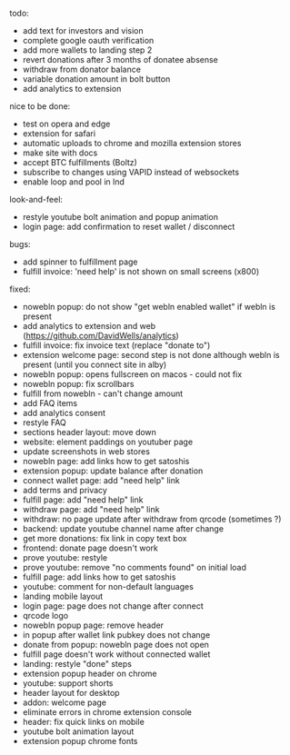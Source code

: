 todo:
- add text for investors and vision
- complete google oauth verification
- add more wallets to landing step 2
- revert donations after 3 months of donatee absense
- withdraw from donator balance
- variable donation amount in bolt button
- add analytics to extension

nice to be done:
- test on opera and edge
- extension for safari
- automatic uploads to chrome and mozilla extension stores
- make site with docs
- accept BTC fulfillments (Boltz)
- subscribe to changes using VAPID instead of websockets
- enable loop and pool in lnd

look-and-feel:
- restyle youtube bolt animation and popup animation
- login page: add confirmation to reset wallet / disconnect

bugs:
- add spinner to fulfillment page
- fulfill invoice: 'need help' is not shown on small screens (x800)

fixed:
- nowebln popup: do not show "get webln enabled wallet" if webln is present
- add analytics to extension and web (https://github.com/DavidWells/analytics)
- fulfill invoice: fix invoice text (replace "donate to")
- extension welcome page: second step is not done although webln is present (until you connect site in alby)
- nowebln popup: opens fullscreen on macos - could not fix
- nowebln popup: fix scrollbars
- fulfill from nowebln - can't change amount
- add FAQ items
- add analytics consent
- restyle FAQ
- sections header layout: move down
- website: element paddings on youtuber page
- update screenshots in web stores
- nowebln page: add links how to get satoshis
- extension popup: update balance after donation
- connect wallet page: add "need help" link
- add terms and privacy
- fulfill page: add "need help" link
- withdraw page: add "need help" link
- withdraw: no page update after withdraw from qrcode (sometimes ?)
- backend: update youtube channel name after change
- get more donations: fix link in copy text box
- frontend: donate page doesn't work
- prove youtube: restyle
- prove youtube: remove "no comments found" on initial load
- fulfill page: add links how to get satoshis
- youtube: comment for non-default languages
- landing mobile layout
- login page: page does not change after connect
- qrcode logo
- nowebln popup page: remove header
- in popup after wallet link pubkey does not change
- donate from popup: nowebln page does not open
- fulfill page doesn't work without connected wallet
- landing: restyle "done" steps
- extension popup header on chrome
- youtube: support shorts
- header layout for desktop
- addon: welcome page
- eliminate errors in chrome extension console
- header: fix quick links on mobile
- youtube bolt animation layout
- extension popup chrome fonts
